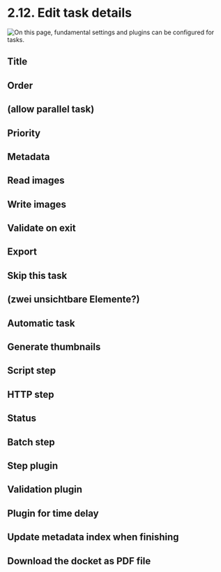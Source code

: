 # 2.12. Edit task details

![On this page, fundamental settings and plugins can be configured for tasks.](../../.gitbook/assets/placeholder.png)

## Title

## Order

## (allow parallel task)

## Priority

## Metadata

## Read images

## Write images

## Validate on exit

## Export

## Skip this task

## (zwei unsichtbare Elemente?)

## Automatic task

## Generate thumbnails

## Script step

## HTTP step

## Status

## Batch step

## Step plugin

## Validation plugin

## Plugin for time delay

## Update metadata index when finishing

## Download the docket as PDF file

